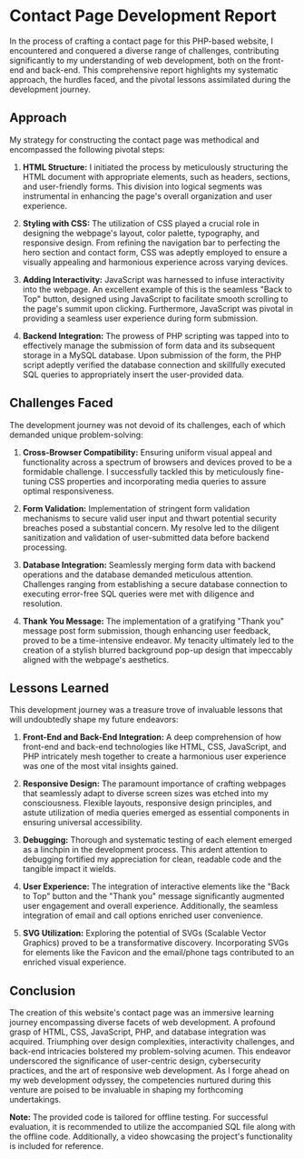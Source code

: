 # Contact Page Development Report

In the process of crafting a contact page for this PHP-based website, I encountered and conquered a diverse range of challenges, contributing significantly to my understanding of web development, both on the front-end and back-end. This comprehensive report highlights my systematic approach, the hurdles faced, and the pivotal lessons assimilated during the development journey.

## Approach

My strategy for constructing the contact page was methodical and encompassed the following pivotal steps:

1. **HTML Structure:** I initiated the process by meticulously structuring the HTML document with appropriate elements, such as headers, sections, and user-friendly forms. This division into logical segments was instrumental in enhancing the page's overall organization and user experience.

2. **Styling with CSS:** The utilization of CSS played a crucial role in designing the webpage's layout, color palette, typography, and responsive design. From refining the navigation bar to perfecting the hero section and contact form, CSS was adeptly employed to ensure a visually appealing and harmonious experience across varying devices.

3. **Adding Interactivity:** JavaScript was harnessed to infuse interactivity into the webpage. An excellent example of this is the seamless "Back to Top" button, designed using JavaScript to facilitate smooth scrolling to the page's summit upon clicking. Furthermore, JavaScript was pivotal in providing a seamless user experience during form submission.

4. **Backend Integration:** The prowess of PHP scripting was tapped into to effectively manage the submission of form data and its subsequent storage in a MySQL database. Upon submission of the form, the PHP script adeptly verified the database connection and skillfully executed SQL queries to appropriately insert the user-provided data.

## Challenges Faced

The development journey was not devoid of its challenges, each of which demanded unique problem-solving:

1. **Cross-Browser Compatibility:** Ensuring uniform visual appeal and functionality across a spectrum of browsers and devices proved to be a formidable challenge. I successfully tackled this by meticulously fine-tuning CSS properties and incorporating media queries to assure optimal responsiveness.

2. **Form Validation:** Implementation of stringent form validation mechanisms to secure valid user input and thwart potential security breaches posed a substantial concern. My resolve led to the diligent sanitization and validation of user-submitted data before backend processing.

3. **Database Integration:** Seamlessly merging form data with backend operations and the database demanded meticulous attention. Challenges ranging from establishing a secure database connection to executing error-free SQL queries were met with diligence and resolution.

4. **Thank You Message:** The implementation of a gratifying "Thank you" message post form submission, though enhancing user feedback, proved to be a time-intensive endeavor. My tenacity ultimately led to the creation of a stylish blurred background pop-up design that impeccably aligned with the webpage's aesthetics.

## Lessons Learned

This development journey was a treasure trove of invaluable lessons that will undoubtedly shape my future endeavors:

1. **Front-End and Back-End Integration:** A deep comprehension of how front-end and back-end technologies like HTML, CSS, JavaScript, and PHP intricately mesh together to create a harmonious user experience was one of the most vital insights gained.

2. **Responsive Design:** The paramount importance of crafting webpages that seamlessly adapt to diverse screen sizes was etched into my consciousness. Flexible layouts, responsive design principles, and astute utilization of media queries emerged as essential components in ensuring universal accessibility.

3. **Debugging:** Thorough and systematic testing of each element emerged as a linchpin in the development process. This ardent attention to debugging fortified my appreciation for clean, readable code and the tangible impact it wields.

4. **User Experience:** The integration of interactive elements like the "Back to Top" button and the "Thank you" message significantly augmented user engagement and overall experience. Additionally, the seamless integration of email and call options enriched user convenience.

5. **SVG Utilization:** Exploring the potential of SVGs (Scalable Vector Graphics) proved to be a transformative discovery. Incorporating SVGs for elements like the Favicon and the email/phone tags contributed to an enriched visual experience.

## Conclusion

The creation of this website's contact page was an immersive learning journey encompassing diverse facets of web development. A profound grasp of HTML, CSS, JavaScript, PHP, and database integration was acquired. Triumphing over design complexities, interactivity challenges, and back-end intricacies bolstered my problem-solving acumen. This endeavor underscored the significance of user-centric design, cybersecurity practices, and the art of responsive web development. As I forge ahead on my web development odyssey, the competencies nurtured during this venture are poised to be invaluable in shaping my forthcoming undertakings.

**Note:** The provided code is tailored for offline testing. For successful evaluation, it is recommended to utilize the accompanied SQL file along with the offline code. Additionally, a video showcasing the project's functionality is included for reference.
